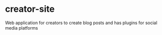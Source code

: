 # creator-site
Web application for creators to create blog posts and has plugins for social media platforms
